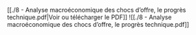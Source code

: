 ﻿[[./8 - Analyse macroéconomique des chocs d’offre, le progrès technique.pdf|Voir ou télécharger le PDF]]
![[./8 - Analyse macroéconomique des chocs d’offre, le progrès technique.pdf]]
